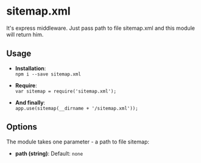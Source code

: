 # sitemap.xml

It's express middleware. Just pass path to file sitemap.xml  and this module will return him.

## Usage
* **Installation**: <br />
  `npm i --save sitemap.xml`

* **Require**: <br />
  `var sitemap = require('sitemap.xml');`

* **And finally**: <br />
  `app.use(sitemap(__dirname + '/sitemap.xml'));`

## Options

The module takes one parameter - a path to file sitemap: <br />

* **path (string)**:
  Default: `none`
